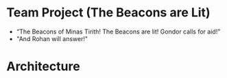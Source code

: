 # Team Project (The Beacons are Lit)

- “The Beacons of Minas Tirith! The Beacons are lit! Gondor calls for aid!”
- "And Rohan will answer!"

# Architecture
